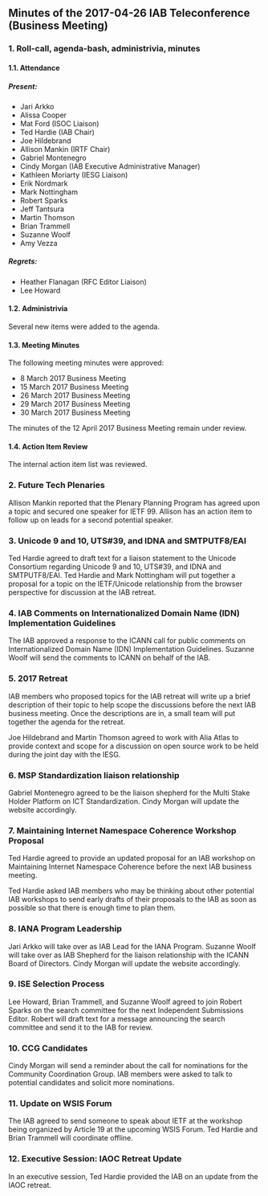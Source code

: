 
Minutes of the 2017-04-26 IAB Teleconference (Business Meeting)
---------------------------------------------------------------


### 1. Roll-call, agenda-bash, administrivia, minutes


#### 1.1. Attendance


##### Present:


* Jari Arkko
* Alissa Cooper
* Mat Ford (ISOC Liaison)
* Ted Hardie (IAB Chair)
* Joe Hildebrand
* Allison Mankin (IRTF Chair)
* Gabriel Montenegro
* Cindy Morgan (IAB Executive Administrative Manager)
* Kathleen Moriarty (IESG Liaison)
* Erik Nordmark
* Mark Nottingham
* Robert Sparks
* Jeff Tantsura
* Martin Thomson
* Brian Trammell
* Suzanne Woolf
* Amy Vezza


##### Regrets:


* Heather Flanagan (RFC Editor Liaison)
* Lee Howard


#### 1.2. Administrivia


Several new items were added to the agenda.


#### 1.3. Meeting Minutes


The following meeting minutes were approved:


* 8 March 2017 Business Meeting
* 15 March 2017 Business Meeting
* 26 March 2017 Business Meeting
* 29 March 2017 Business Meeting
* 30 March 2017 Business Meeting


The minutes of the 12 April 2017 Business Meeting remain under review.


#### 1.4. Action Item Review


The internal action item list was reviewed.


### 2. Future Tech Plenaries


Allison Mankin reported that the Plenary Planning Program has agreed upon a topic and secured one speaker for IETF 99. Allison has an action item to follow up on leads for a second potential speaker.


### 3. Unicode 9 and 10, UTS#39, and IDNA and SMTPUTF8/EAI


Ted Hardie agreed to draft text for a liaison statement to the Unicode Consortium regarding Unicode 9 and 10, UTS#39, and IDNA and SMTPUTF8/EAI. Ted Hardie and Mark Nottingham will put together a proposal for a topic on the IETF/Unicode relationship from the browser perspective for discussion at the IAB retreat.


### 4. IAB Comments on Internationalized Domain Name (IDN) Implementation Guidelines


The IAB approved a response to the ICANN call for public comments on Internationalized Domain Name (IDN) Implementation Guidelines. Suzanne Woolf will send the comments to ICANN on behalf of the IAB.


### 5. 2017 Retreat


IAB members who proposed topics for the IAB retreat will write up a brief description of their topic to help scope the discussions before the next IAB business meeting. Once the descriptions are in, a small team will put together the agenda for the retreat.


Joe Hildebrand and Martin Thomson agreed to work with Alia Atlas to provide context and scope for a discussion on open source work to be held during the joint day with the IESG.


### 6. MSP Standardization liaison relationship


Gabriel Montenegro agreed to be the liaison shepherd for the Multi Stake Holder Platform on ICT Standardization. Cindy Morgan will update the website accordingly.


### 7. Maintaining Internet Namespace Coherence Workshop Proposal


Ted Hardie agreed to provide an updated proposal for an IAB workshop on Maintaining Internet Namespace Coherence before the next IAB business meeting.


Ted Hardie asked IAB members who may be thinking about other potential IAB workshops to send early drafts of their proposals to the IAB as soon as possible so that there is enough time to plan them.


### 8. IANA Program Leadership


Jari Arkko will take over as IAB Lead for the IANA Program. Suzanne Woolf will take over as IAB Shepherd for the liaison relationship with the ICANN Board of Directors. Cindy Morgan will update the website accordingly.


### 9. ISE Selection Process


Lee Howard, Brian Trammell, and Suzanne Woolf agreed to join Robert Sparks on the search committee for the next Independent Submissions Editor. Robert will draft text for a message announcing the search committee and send it to the IAB for review.


### 10. CCG Candidates


Cindy Morgan will send a reminder about the call for nominations for the Community Coordination Group. IAB members were asked to talk to potential candidates and solicit more nominations.


### 11. Update on WSIS Forum


The IAB agreed to send someone to speak about IETF at the workshop being organized by Article 19 at the upcoming WSIS Forum. Ted Hardie and Brian Trammell will coordinate offline.


### 12. Executive Session: IAOC Retreat Update


In an executive session, Ted Hardie provided the IAB on an update from the IAOC retreat.


